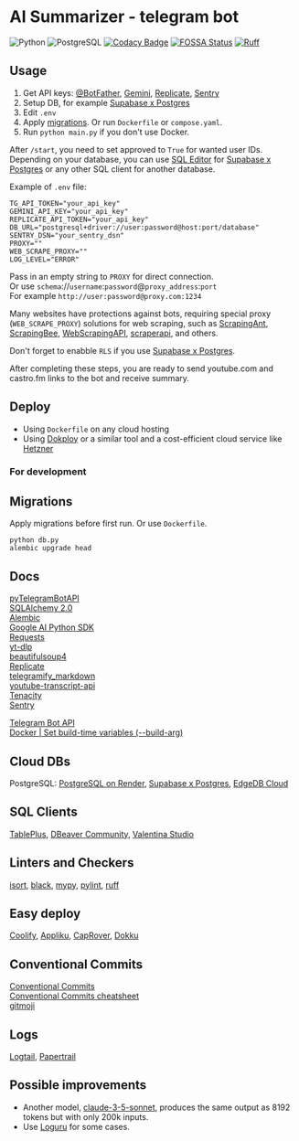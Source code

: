 # AI Summarizer - telegram bot

![Python](https://img.shields.io/badge/Python-3.12-blue)
![PostgreSQL](https://img.shields.io/badge/PostgreSQL-15-blue)
[![Codacy Badge](https://app.codacy.com/project/badge/Grade/e215a12081084eed95c60e5e80480218)](https://app.codacy.com/gh/vasiliadi/ai-summarizer-telegram-bot/dashboard?utm_source=gh&utm_medium=referral&utm_content=&utm_campaign=Badge_grade)
[![FOSSA Status](https://app.fossa.com/api/projects/git%2Bgithub.com%2Fvasiliadi%2Fai-summarizer-telegram-bot.svg?type=shield&issueType=license)](https://app.fossa.com/projects/git%2Bgithub.com%2Fvasiliadi%2Fai-summarizer-telegram-bot?ref=badge_shield&issueType=license)
[![Ruff](https://img.shields.io/endpoint?url=https://raw.githubusercontent.com/astral-sh/ruff/main/assets/badge/v2.json)](https://github.com/astral-sh/ruff)

## Usage

1. Get API keys: [@BotFather](https://t.me/BotFather), [Gemini](https://ai.google.dev/), [Replicate](https://replicate.com/account/api-tokens), [Sentry](https://sentry.io/signup/)
2. Setup DB, for example [Supabase x Postgres](https://supabase.com/database)
3. Edit `.env`
4. Apply [migrations](#migrations). Or run `Dockerfile` or `compose.yaml`.
5. Run `python main.py` if you don't use Docker.

After `/start`, you need to set approved to `True` for wanted user IDs. Depending on your database, you can use [SQL Editor](https://supabase.com/docs/guides/database/overview) for [Supabase x Postgres](https://supabase.com/database) or any other SQL client for another database.

Example of `.env` file:

```text
TG_API_TOKEN="your_api_key"
GEMINI_API_KEY="your_api_key"
REPLICATE_API_TOKEN="your_api_key"
DB_URL="postgresql+driver://user:password@host:port/database"
SENTRY_DSN="your_sentry_dsn"
PROXY=""
WEB_SCRAPE_PROXY=""
LOG_LEVEL="ERROR"
```

Pass in an empty string to `PROXY` for direct connection. \
Or use `schema`://`username`:`password`@`proxy_address`:`port` \
For example `http://user:password@proxy.com:1234`

Many websites have protections against bots, requiring special proxy (`WEB_SCRAPE_PROXY`) solutions for web scraping, such as [ScrapingAnt](https://scrapingant.com/), [ScrapingBee](https://www.scrapingbee.com/), [WebScrapingAPI](https://www.webscrapingapi.com/), [scraperapi](https://www.scraperapi.com/), and others.

Don't forget to enabble `RLS` if you use [Supabase x Postgres](https://supabase.com/database).

After completing these steps, you are ready to send youtube.com and castro.fm links to the bot and receive summary.

## Deploy

- Using `Dockerfile` on any cloud hosting
- Using [Dokploy](https://dokploy.com/) or a similar tool and a cost-efficient cloud service like [Hetzner](https://www.hetzner.com/cloud/)

### For development

## Migrations

Apply migrations before first run. Or use `Dockerfile`.

```text
python db.py
alembic upgrade head
```

## Docs

[pyTelegramBotAPI](https://pytba.readthedocs.io/en/latest/) \
[SQLAlchemy 2.0](https://docs.sqlalchemy.org/en/20/contents.html) \
[Alembic](https://alembic.sqlalchemy.org/en/latest/tutorial.html) \
[Google AI Python SDK](https://github.com/google-gemini/generative-ai-python) \
[Requests](https://requests.readthedocs.io/en/latest/) \
[yt-dlp](https://github.com/yt-dlp/yt-dlp) \
[beautifulsoup4](https://www.crummy.com/software/BeautifulSoup/bs4/doc/) \
[Replicate](https://github.com/replicate/replicate-python) \
[telegramify_markdown](https://github.com/sudoskys/telegramify-markdown) \
[youtube-transcript-api](https://github.com/jdepoix/youtube-transcript-api) \
[Tenacity](https://tenacity.readthedocs.io/en/latest/) \
[Sentry](https://docs.sentry.io/platforms/python/)

[Telegram Bot API](https://core.telegram.org/bots/api) \
[Docker | Set build-time variables (--build-arg)](https://docs.docker.com/reference/cli/docker/buildx/build/#build-arg)

## Cloud DBs

PostgreSQL: [PostgreSQL on Render](https://docs.render.com/databases), [Supabase x Postgres](https://supabase.com/database), [EdgeDB Cloud](https://www.edgedb.com/)
<!-- Redis: [Redis.io](https://redis.io/), [Upstash x Redis](https://upstash.com/) -->

## SQL Clients

[TablePlus](https://tableplus.com/), [DBeaver Community](https://dbeaver.io/), [Valentina Studio](https://www.valentina-db.com/en/valentina-studio-overview)

## Linters and Checkers

[isort](https://pycqa.github.io/isort/), [black](https://github.com/psf/black), [mypy](https://mypy-lang.org/), [pylint](https://pylint.readthedocs.io/en/latest/), [ruff](https://github.com/astral-sh/ruff)

## Easy deploy

[Coolify](https://coolify.io/), [Appliku](https://appliku.com/), [CapRover](https://caprover.com/), [Dokku](https://dokku.com/)

## Conventional Commits

[Conventional Commits](https://www.conventionalcommits.org/en/v1.0.0/) \
[Conventional Commits cheatsheet](https://cheatsheets.zip/conventional-commits) \
[gitmoji](https://gitmoji.dev/)

## Logs

[Logtail](https://logs.betterstack.com/), [Papertrail](https://papertrailapp.com/)

## Possible improvements

- Another model, [claude-3-5-sonnet](https://docs.anthropic.com/en/docs/about-claude/models), produces the same output as 8192 tokens but with only 200k inputs.
- Use [Loguru](https://loguru.readthedocs.io/en/stable/index.html) for some cases.
